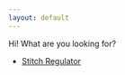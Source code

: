 ```yaml
---
layout: default
---
```

Hi! What are you looking for?

<ul>
  <li><a href="/stitchreg">Stitch Regulator</a></li>
</ul>
